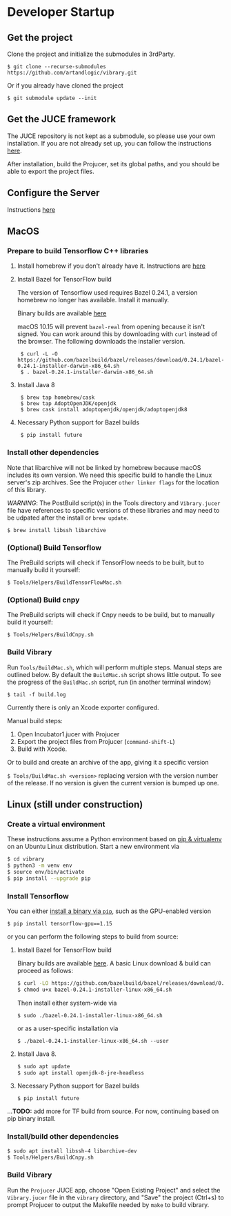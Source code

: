# Developer Startup

## Get the project

Clone the project and initialize the submodules in 3rdParty.

    $ git clone --recurse-submodules https://github.com/artandlogic/vibrary.git

Or if you already have cloned the project
        
    $ git submodule update --init


## Get the JUCE framework

The JUCE repository is not kept as a submodule, so please use your own installation. If you are not already set up, you can follow the instructions [here](https://github.com/WeAreROLI/JUCE).

After installation, build the Projucer, set its global paths, and you should be able to export the project files.

## Configure the Server

Instructions [here](./README-Server.md)

## MacOS

### Prepare to build Tensorflow C++ libraries

1. Install homebrew if you don't already have it. Instructions are [here](https://brew.sh)

1. Install Bazel for TensorFlow build

    The version of Tensorflow used requires Bazel 0.24.1, a version homebrew no longer has available. Install it manually.

    Binary builds are available [here](https://github.com/bazelbuild/bazel/releases/tag/0.24.1)
    
    macOS 10.15 will prevent `bazel-real` from opening because it isn't signed. You can work around this by downloading with `curl` instead of the browser. The following downloads the installer version. 
    
        $ curl -L -O https://github.com/bazelbuild/bazel/releases/download/0.24.1/bazel-0.24.1-installer-darwin-x86_64.sh
        $ . bazel-0.24.1-installer-darwin-x86_64.sh
    
1. Install Java 8

        $ brew tap homebrew/cask
        $ brew tap AdoptOpenJDK/openjdk
        $ brew cask install adoptopenjdk/openjdk/adoptopenjdk8
    
1. Necessary Python support for Bazel builds
   
        $ pip install future
    
### Install other dependencies

Note that libarchive will not be linked by homebrew because macOS includes its own version. We need this specific build to handle the Linux server's zip archives. See the Projucer `other linker flags` for the location of this library.

*WARNING*: The PostBuild script(s) in the Tools directory and `Vibrary.jucer` file have references to specific versions of these libraries and may need to be udpated after the install or `brew update`.

    $ brew install libssh libarchive

### (Optional) Build Tensorflow

The PreBuild scripts will check if TensorFlow needs to be built, but to manually build it yourself:

    $ Tools/Helpers/BuildTensorFlowMac.sh


### (Optional) Build cnpy

The PreBuild scripts will check if Cnpy needs to be build, but to manually build it yourself:

    $ Tools/Helpers/BuildCnpy.sh

### Build Vibrary

Run `Tools/BuildMac.sh`, which will perform multiple steps.  Manual steps are outlined below.
By default the `BuildMac.sh` script shows little output.  To see the progress of the `BuildMac.sh` script, run (in another terminal window)

    $ tail -f build.log

Currently there is only an Xcode exporter configured.

Manual build steps:
1. Open Incubator1.jucer with Projucer
1. Export the project files from Projucer (`command-shift-L`)
1. Build with Xcode.

Or to build and create an archive of the app, giving it a specific version

 `$ Tools/BuildMac.sh <version>` replacing version with the version number of the release. If no version is given the current version is bumped up one.



## Linux (still under construction)

### Create a virtual environment

These instructions assume a Python environment based on [pip & virtualenv](https://packaging.python.org/guides/installing-using-pip-and-virtual-environments/) on an Ubuntu Linux distribution. Start a new environment via

```bash
$ cd vibrary
$ python3 -m venv env
$ source env/bin/activate
$ pip install --upgrade pip
```

### Install Tensorflow

You can either [install a binary via `pip`](https://www.tensorflow.org/install/pip), such as the GPU-enabled version

```
$ pip install tensorflow-gpu==1.15
```

or you can perform the following steps to build from source:

1. Install Bazel for TensorFlow build

   Binary builds are available [here](https://github.com/bazelbuild/bazel/releases/tag/0.24.1).  A basic Linux download & build can proceed as follows:

   ```bash
   $ curl -LO https://github.com/bazelbuild/bazel/releases/download/0.24.1/bazel-0.24.1-installer-linux-x86_64.sh
   $ chmod u+x bazel-0.24.1-installer-linux-x86_64.sh
   ```

   Then install either system-wide via 

   ```$ sudo ./bazel-0.24.1-installer-linux-x86_64.sh```

   or as a user-specific installation via 

   ```$ ./bazel-0.24.1-installer-linux-x86_64.sh --user```

1. Install Java 8. 

   ```bash
   $ sudo apt update
   $ sudo apt install openjdk-8-jre-headless
   ```

1. Necessary Python support for Bazel builds

   `$ pip install future`

...**TODO:** add more for TF build from source.  For now, continuing based on pip binary install.

### Install/build other dependencies

```bash
$ sudo apt install libssh-4 libarchive-dev
$ Tools/Helpers/BuildCnpy.sh
```

### Build Vibrary

Run the `Projucer` JUCE app, choose "Open Existing Project" and select the `Vibrary.jucer` file in the `vibrary` directory, and "Save" the project (Ctrl+s) to prompt Projucer to output the Makefile needed by `make` to build vibrary.
